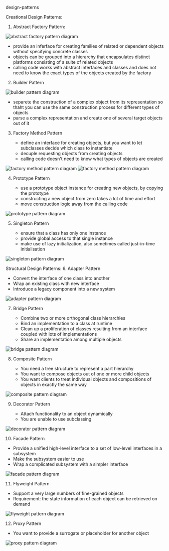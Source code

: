design-patterns

Creational Design Patterns: 
1. Abstract Factory Pattern:
   
![abstract factory pattern diagram](./Diagrams/abstractFactoryPattern.png)

   + provide an inferface for creating families of related or dependent objects without specifying concrete classes
   + objects can be grouped into a hierarchy that encapsulates distinct platforms consisting of a suite of related objects
   + calling code works with abstract interfaces and classes and does not need to know the exact types of the objects created by the factory

2. Builder Pattern

![builder pattern diagram](./Diagrams/builderPattern.png)

   + separete the construction of a complex object from its representation so thaht you can use the same construction process for different types of objects
   + parse a complex representation and create one of several target objects out of it

3. Factory Method Pattern

   + define an interface for creating objects, but you want to let subclasses decide which class to instantiate
   + decuple requesting objects from creating objects
   + calling code doesn't need to know what types of objects are created

![factory method pattern diagram](./Diagrams/factoryMethodPattern.png)
![factory method pattern diagram](./Diagrams/factoryMethodPattern2.png)

4. Prototype Pattern
   
   + use a prototype object instance for creating new objects, by copying the prototype
   + constructing a new object from zero takes a lot of time and effort
   + move construction logic away from the calling code

![prototype pattern diagram](./Diagrams/prototypePattern.png)

5. Singleton Pattern

   + ensure that a class has only one instance
   + provide global access to that single instance
   + make use of lazy initialization, also sometimes called just-in-time initialisation

![singleton pattern diagram](./Diagrams/singletonPattern.png)

Structural Design Patterns:
6. Adapter Pattern

   + Convert the interface of one class into another
   + Wrap an existing class with new interface
   + Introduce a legacy component into a new system

![adapter pattern diagram](./Diagrams/adapterPattern.png)

7. Bridge Pattern

   + Combine two or more orthogonal class hierarchies
   + Bind an implementation to a class at runtime
   + Clean up a proliferation of classes resulting from an interface coupled with lots of implementations
   + Share an implementation among multiple objects

![bridge pattern diagram](./Diagrams/bridgePattern.png)

8. Composite Pattern

   + You need a tree structure to represent a part hierarchy
   + You want to compose objects out of one or more child objects
   + You want clients to treat individual objects and compositions of objects in exactly the same way

![composite pattern diagram](./Diagrams/compositePattern.png)

9. Decorator Pattern

   + Attach functionality to an object dynamically
   + You are unable to use subclassing

![decorator pattern diagram](./Diagrams/decoratorPattern.png)

10. Facade Pattern

   + Provide a unified high-level interface to a set of low-level interfaces in a subsystem
   + Make the subsystem easier to use
   + Wrap a complicated subsystem with a simpler interface

![facade pattern diagram](./Diagrams/facadePattern.png)

11. Flyweight Pattern

   + Support a very large numbers of fine-grained objects
   + Requirement: the state information of each object can be retrieved on demand

![flyweight pattern diagram](./Diagrams/flyweightPattern.png)

12. Proxy Pattern

   + You want to provide a surrogate or placeholder for another object

![proxy pattern diagram](./Diagrams/proxyPattern.png)